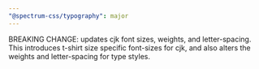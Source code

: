 ```yaml
---
"@spectrum-css/typography": major
---
```


BREAKING CHANGE: updates cjk font sizes, weights, and letter-spacing. This introduces t-shirt size specific font-sizes for cjk, and also alters the weights and letter-spacing for type styles.
